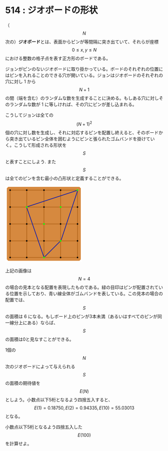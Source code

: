 # 514 : ジオボードの形状

（$$N$$次の）**ジオボード**とは、表面からピンが等間隔に突き出ていて、それらが座標 $$0 \leq x,y \leq N$$ における整数の格子点を表す正方形のボードである。

ジョンがピンのないジオボードに取り掛かっている。ボードのそれぞれの位置にはピンを入れることのできる穴が開いている。ジョンはジオボードのそれぞれの穴に対し 1 から $$N+1$$ の間（端を含む）のランダムな数を生成することに決める。もしある穴に対しそのランダムな数が 1 に等しければ、その穴にピンが差し込まれる。

こうしてジョンは全ての $$(N+1)^2$$ 個の穴に対し数を生成し、それに対応するピンを配置し終えると、そのボードから突き出ているピン全体を囲むようにピンと張られたゴムバンドを掛けていく。こうして形成される形状を $$S$$ と表すことにしよう. また $$S$$ は全てのピンを含む最小の凸形状と定義することができる。

![](<../../.gitbook/assets/image (30).png>)

上記の画像は $$N = 4$$ の場合の見本となる配置を表現したものである。緑の目印はピンが配置されている位置を示しており、青い線全体がゴムバンドを表している。この見本の場合の配置では、$$S$$ の面積は 6 になる。もしボード上のピンが3本未満（あるいはすべてのピンが同一線分上にある）ならば、$$S$$ の面積は0と見なすことができる。

1個の$$N$$次のジオボードによって与えられる$$S$$の面積の期待値を $$E(N)$$ としよう。小数点以下5桁となるよう四捨五入すると、$$E(1) = 0.18750, E(2) = 0.94335, E(10) = 55.03013$$ となる。

小数点以下5桁となるよう四捨五入した $$E(100)$$ を計算せよ。
